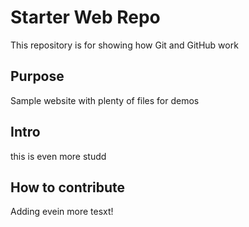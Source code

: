 # Starter Web Repo

This repository is for showing how Git and GitHub work

## Purpose

Sample website with plenty of files for demos

## Intro
this is even more studd
## How to contribute
Adding evein more tesxt!
